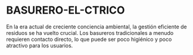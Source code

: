 # BASURERO-EL-CTRICO
En la era actual de creciente conciencia ambiental, la gestión eficiente de residuos se ha vuelto crucial. Los basureros tradicionales a menudo requieren contacto directo, lo que puede ser poco higiénico y poco atractivo para los usuarios.

